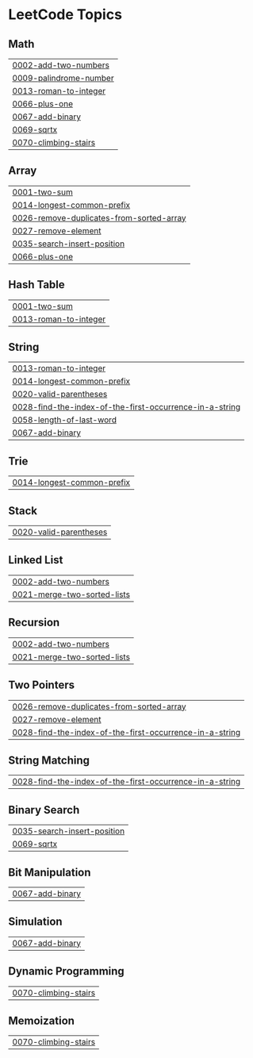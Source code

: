 <!---LeetCode Topics Start-->
# LeetCode Topics
## Math
|  |
| ------- |
| [0002-add-two-numbers](https://github.com/Akhil-vk18/leetcode_Hackerearth/tree/master/0002-add-two-numbers) |
| [0009-palindrome-number](https://github.com/Akhil-vk18/leetcode_Hackerearth/tree/master/0009-palindrome-number) |
| [0013-roman-to-integer](https://github.com/Akhil-vk18/leetcode_Hackerearth/tree/master/0013-roman-to-integer) |
| [0066-plus-one](https://github.com/Akhil-vk18/leetcode_Hackerearth/tree/master/0066-plus-one) |
| [0067-add-binary](https://github.com/Akhil-vk18/leetcode_Hackerearth/tree/master/0067-add-binary) |
| [0069-sqrtx](https://github.com/Akhil-vk18/leetcode_Hackerearth/tree/master/0069-sqrtx) |
| [0070-climbing-stairs](https://github.com/Akhil-vk18/leetcode_Hackerearth/tree/master/0070-climbing-stairs) |
## Array
|  |
| ------- |
| [0001-two-sum](https://github.com/Akhil-vk18/leetcode_Hackerearth/tree/master/0001-two-sum) |
| [0014-longest-common-prefix](https://github.com/Akhil-vk18/leetcode_Hackerearth/tree/master/0014-longest-common-prefix) |
| [0026-remove-duplicates-from-sorted-array](https://github.com/Akhil-vk18/leetcode_Hackerearth/tree/master/0026-remove-duplicates-from-sorted-array) |
| [0027-remove-element](https://github.com/Akhil-vk18/leetcode_Hackerearth/tree/master/0027-remove-element) |
| [0035-search-insert-position](https://github.com/Akhil-vk18/leetcode_Hackerearth/tree/master/0035-search-insert-position) |
| [0066-plus-one](https://github.com/Akhil-vk18/leetcode_Hackerearth/tree/master/0066-plus-one) |
## Hash Table
|  |
| ------- |
| [0001-two-sum](https://github.com/Akhil-vk18/leetcode_Hackerearth/tree/master/0001-two-sum) |
| [0013-roman-to-integer](https://github.com/Akhil-vk18/leetcode_Hackerearth/tree/master/0013-roman-to-integer) |
## String
|  |
| ------- |
| [0013-roman-to-integer](https://github.com/Akhil-vk18/leetcode_Hackerearth/tree/master/0013-roman-to-integer) |
| [0014-longest-common-prefix](https://github.com/Akhil-vk18/leetcode_Hackerearth/tree/master/0014-longest-common-prefix) |
| [0020-valid-parentheses](https://github.com/Akhil-vk18/leetcode_Hackerearth/tree/master/0020-valid-parentheses) |
| [0028-find-the-index-of-the-first-occurrence-in-a-string](https://github.com/Akhil-vk18/leetcode_Hackerearth/tree/master/0028-find-the-index-of-the-first-occurrence-in-a-string) |
| [0058-length-of-last-word](https://github.com/Akhil-vk18/leetcode_Hackerearth/tree/master/0058-length-of-last-word) |
| [0067-add-binary](https://github.com/Akhil-vk18/leetcode_Hackerearth/tree/master/0067-add-binary) |
## Trie
|  |
| ------- |
| [0014-longest-common-prefix](https://github.com/Akhil-vk18/leetcode_Hackerearth/tree/master/0014-longest-common-prefix) |
## Stack
|  |
| ------- |
| [0020-valid-parentheses](https://github.com/Akhil-vk18/leetcode_Hackerearth/tree/master/0020-valid-parentheses) |
## Linked List
|  |
| ------- |
| [0002-add-two-numbers](https://github.com/Akhil-vk18/leetcode_Hackerearth/tree/master/0002-add-two-numbers) |
| [0021-merge-two-sorted-lists](https://github.com/Akhil-vk18/leetcode_Hackerearth/tree/master/0021-merge-two-sorted-lists) |
## Recursion
|  |
| ------- |
| [0002-add-two-numbers](https://github.com/Akhil-vk18/leetcode_Hackerearth/tree/master/0002-add-two-numbers) |
| [0021-merge-two-sorted-lists](https://github.com/Akhil-vk18/leetcode_Hackerearth/tree/master/0021-merge-two-sorted-lists) |
## Two Pointers
|  |
| ------- |
| [0026-remove-duplicates-from-sorted-array](https://github.com/Akhil-vk18/leetcode_Hackerearth/tree/master/0026-remove-duplicates-from-sorted-array) |
| [0027-remove-element](https://github.com/Akhil-vk18/leetcode_Hackerearth/tree/master/0027-remove-element) |
| [0028-find-the-index-of-the-first-occurrence-in-a-string](https://github.com/Akhil-vk18/leetcode_Hackerearth/tree/master/0028-find-the-index-of-the-first-occurrence-in-a-string) |
## String Matching
|  |
| ------- |
| [0028-find-the-index-of-the-first-occurrence-in-a-string](https://github.com/Akhil-vk18/leetcode_Hackerearth/tree/master/0028-find-the-index-of-the-first-occurrence-in-a-string) |
## Binary Search
|  |
| ------- |
| [0035-search-insert-position](https://github.com/Akhil-vk18/leetcode_Hackerearth/tree/master/0035-search-insert-position) |
| [0069-sqrtx](https://github.com/Akhil-vk18/leetcode_Hackerearth/tree/master/0069-sqrtx) |
## Bit Manipulation
|  |
| ------- |
| [0067-add-binary](https://github.com/Akhil-vk18/leetcode_Hackerearth/tree/master/0067-add-binary) |
## Simulation
|  |
| ------- |
| [0067-add-binary](https://github.com/Akhil-vk18/leetcode_Hackerearth/tree/master/0067-add-binary) |
## Dynamic Programming
|  |
| ------- |
| [0070-climbing-stairs](https://github.com/Akhil-vk18/leetcode_Hackerearth/tree/master/0070-climbing-stairs) |
## Memoization
|  |
| ------- |
| [0070-climbing-stairs](https://github.com/Akhil-vk18/leetcode_Hackerearth/tree/master/0070-climbing-stairs) |
<!---LeetCode Topics End-->
